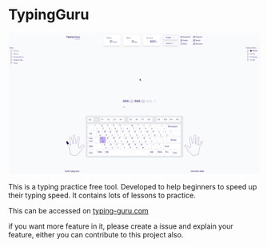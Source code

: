 # TypingGuru

![typinguru-image](./public/scr.png)

This is a typing practice free tool. Developed to help beginners to speed up their typing speed.
It contains lots of lessons to practice.

This can be accessed on [typing-guru.com](https://typing-guru.com)

if you want more feature in it, please create a issue and explain your feature, either you can contribute to this project also. 

